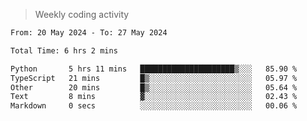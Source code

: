 > Weekly coding activity
<!--START_SECTION:waka-->

```txt
From: 20 May 2024 - To: 27 May 2024

Total Time: 6 hrs 2 mins

Python       5 hrs 11 mins   █████████████████████▒░░░   85.90 %
TypeScript   21 mins         █▒░░░░░░░░░░░░░░░░░░░░░░░   05.97 %
Other        20 mins         █▒░░░░░░░░░░░░░░░░░░░░░░░   05.64 %
Text         8 mins          ▓░░░░░░░░░░░░░░░░░░░░░░░░   02.43 %
Markdown     0 secs          ░░░░░░░░░░░░░░░░░░░░░░░░░   00.06 %
```

<!--END_SECTION:waka-->
